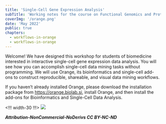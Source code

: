 ```yaml
---
title: 'Single-Cell Gene Expression Analysis'
subTitle: 'Working notes for the course on Functional Genomics and Proteomics, University of Ljubljana'
coverImg: '/orange.png'
date: 'May 2022'
public: true
chapters:
  - workflows-in-orange
  - workflows-in-orange
---
```


Welcome! We have designed this workshop for students of
biomedicine interested in interactive single-cell gene expression
data analysis. You will see how you can accomplish single-cell data
mining tasks without programming. We will use Orange, its
bioinformatics and single-cell add-ons to construct reproducible,
shareable, and visual data mining workflows.

If you haven’t already installed Orange, please download the
installation package from https://orange.biolab.si, install Orange,
and then install the add-ons for Bioinformatics and Single-Cell
Data Analysis.

<!!! width-30 !!!>
![](/images/books/sc-gene-expression/fig1.png)

***Attribution-NonCommercial-NoDerivs CC BY-NC-ND***